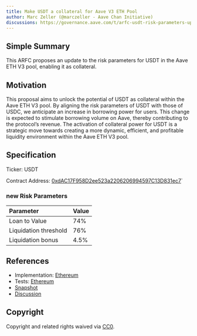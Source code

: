 ```yaml
---
title: Make USDT a collateral for Aave V3 ETH Pool
author: Marc Zeller (@marczeller - Aave Chan Initiative)
discussions: https://governance.aave.com/t/arfc-usdt-risk-parameters-update-aave-v3-eth-pool/13571
---
```


## Simple Summary

This ARFC proposes an update to the risk parameters for USDT in the Aave ETH V3 pool, enabling it as collateral.

## Motivation

This proposal aims to unlock the potential of USDT as collateral within the Aave ETH V3 pool. By aligning the risk parameters of USDT with those of USDC, we anticipate an increase in borrowing power for users. This change is expected to stimulate borrowing volume on Aave, thereby contributing to the protocol’s revenue. The activation of collateral power for USDT is a strategic move towards creating a more dynamic, efficient, and profitable liquidity environment within the Aave ETH V3 pool.

## Specification

Ticker: USDT

Contract Address: [0xdAC17F958D2ee523a2206206994597C13D831ec7](https://etherscan.io/address/0xdAC17F958D2ee523a2206206994597C13D831ec7)`

### new Risk Parameters

| Parameter | Value |
| :--- | :--- |
| Loan to Value| 74% |
| Liquidation threshold | 76% |
| Liquidation bonus | 4.5% |


## References

- Implementation: [Ethereum](src/AaveV3_Eth_AaveV3USDTRiskParams_20231107/AaveV3_Eth_AaveV3USDTRiskParams_20231107.sol)
- Tests: [Ethereum](src/AaveV3_Eth_AaveV3USDTRiskParams_20231107/AaveV3_Eth_AaveV3USDTRiskParams_20231107.t.sol)
- [Snapshot](https://snapshot.org/#/aave.eth/proposal/0x3690a2555731c402ac5dbcd225bdbc64f0bd11991d4d391d2682eb77b5dfa2a6)
- [Discussion](https://governance.aave.com/t/arfc-usdt-risk-parameters-update-aave-v3-eth-pool/13571)

## Copyright

Copyright and related rights waived via [CC0](https://creativecommons.org/publicdomain/zero/1.0/).
